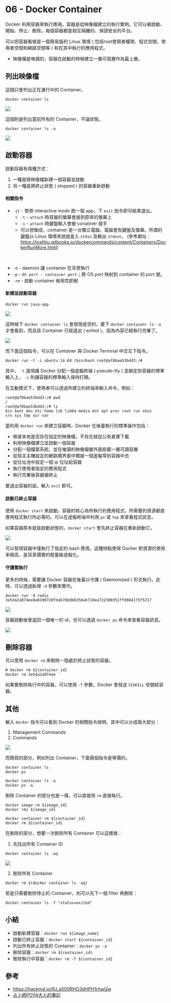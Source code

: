 # 06 - Docker Container
Docker 利用容器來執行應用。容器是從映像檔建立的執行實例。它可以被啟動、開始、停止、刪除。每個容器都是相互隔離的、保證安全的平台。

可以把容器看做是一個簡易版的 Linux 環境 ( 包括root使用者權限、程式空間、使用者空間和網路空間等 ) 和在其中執行的應用程式。

* 映像檔是唯讀的，容器在啟動的時候建立一層可寫層作為最上層。

## 列出映像檔
這個只會列出正在運行中的 Container。
```docker
docker container ls
```
![](/images/docker/6-1.png)

這個則是列出當前所有的 Container，不論狀態。
```docker
docker container ls -a
```
![](/images/docker/6-2.png)

## 啟動容器
啟動容器有兩種方式：
1. 一種是將映像檔新建一個容器並啟動
2. 另一種是將終止狀態 ( stopped ) 的容器重新啟動

#### 相關指令
* `-it` - 使用 interactive mode 跑一個 app，下 `exit` 指令即可結束退出。
  * `-t` - `attach` 時容器的螢幕會接到原來的螢幕上
  * `-i` - `attach` 時鍵盤輸入會被 conatiner 接手
  * 可以想像成，container 是一台獨立電腦，電腦會有鍵盤及螢幕。所謂的鍵盤以 Linux 環境來說就是入 `stdin` 及輸出 `stdout`。
  (參考網址：https://joshhu.gitbooks.io/dockercommands/content/Containers/DockerRunMore.html)
<br/>

* `-d` - daemon 讓 container 在背景執行
* `-p` - `OS port : container port`；將 OS port 映射到 container 的 port 號。
* `-rm` - 啟動 container 候用完即刪

#### 新建並啟動容器
```docker
docker run java-app
```
![](/images/docker/6-3.png)

這時候下 `docker container ls` 會發現是空的，要下 `docker contaienr ls -a` 才會看到，而且該 Container 已經退出 ( exited )，因為內容已經執行完畢了。

![](/images/docker/6-4.png)

而下面這個指令，可以在 Container 與 Docker Terminal 中交互下指令。
```docker
docker run -t -i ubuntu:14.04 /bin/bash root@af8bae53bdd3:/#
```
其中， `-t` 選項讓 Docker 分配一個虛擬終端 ( pseudo-tty ) 並綁定到容器的標準輸入上， `-i` 則讓容器的標準輸入保持打開。

在互動模式下，使用者可以透過所建立的終端來輸入命令，例如：

```docker
root@af8bae53bdd3:/# pwd
/
root@af8bae53bdd3:/# ls
bin boot dev etc home lib lib64 media mnt opt proc root run sbin
srv sys tmp usr var
```

當利用 `docker run` 來建立容器時，Docker 在後臺執行的標準操作包括：
* 檢查本地是否存在指定的映像檔，不存在就從公有倉庫下載
* 利用映像檔建立並啟動一個容器
* 分配一個檔案系統，並在唯讀的映像檔層外面掛載一層可讀寫層
* 從宿主主機設定的網路橋界面中橋接一個虛擬埠到容器中去
* 從位址池中設定一個 ip 位址給容器
* 執行使用者指定的應用程式
* 執行完畢後容器被終止

要退出容器的話，輸入 `exit` 即可。

#### 啟動已終止容器
使用 `docker start` 來啟動。容器的核心為所執行的應用程式，所需要的資源都是應用程式執行所必需的。可以在虛擬終端中利用 `ps` 或 `top` 來查看程式訊息。

如果容器原本就是啟動狀態的，`docker start` 會先終止容器在重新啟動它。

![](/images/docker/6-5.png)

可以發現容器中僅執行了指定的 bash 應用。這種特點使得 Docker 對資源的使用率極高，是貨真價實的輕量級虛擬化。

#### 守護態執行
更多的時候，需要讓 Docker 容器在後臺以守護 ( Daemonized ) 形式執行。此時，可以透過新增 `-d` 參數來實作。
```docker
docker run -d redis
3e5da2a074ee8a0190720fda67bb9b0258ab710ea722300351ffd884175f5217
```

![](/images/docker/6-6.png)

容器啟動後會返回一個唯一的 id，也可以透過 `docker ps` 命令來查看容器訊息。

![](/images/docker/6-7.png)


## 刪除容器
可以使用 `docker rm` 來刪除一個處於終止狀態的容器。
```docker
# docker rm ${container_id}
docker rm 3e5da2a074ee
```

如果要刪除執行中的容器，可以使用 `-f` 參數，Docker 會發送 `SIGKILL` 信號給容器。

## 其他
輸入 `docker` 指令可以看到 Docker 的相關指令說明，其中可以分成兩大部分：
1. Management Commands
2. Commands

![](/images/docker/6-8.png)

而簡寫的部分，例如列出 Container，下面兩個指令是等價的。
```docker
docker container ls
docker ps

docker container ls -a
docker ps -a
```

刪除 Container 的部分也是一樣，可以直接用 `rm` 直接執行。
```docker
docker image rm ${image_id}
docker rmi ${image_id}

docker container rm ${container_id}
docker rm ${container_id}
```

在刪除的部分，想要一次刪除所有 Container 可以這樣做：
1. 先找出所有 Container ID
  ```docker 
  docker container ls -aq
  ```
  ![](/images/docker/6-9.png)

2. 刪除所有 Container
```docker
docker rm $(docker container ls -aq)
```

若是只需要刪除停止的 Container，則可以先下一個 filter 再刪除：
```docker 
docker container ls -f "status=exited"
```

## 小結
* 啟動新建容器：`docker run ${image_name}`
* 啟動已終止容器：`docker start ${container_id}`
* 列出所有終止狀態的 Container：`docker ps -a`
* 刪除容器：`docker rm ${container_id}`
* 刪除執行中容器：`docker rm -f ${container_id}`

## 參考
* https://hackmd.io/llU_a500RHO3dHPH1rhwQw
* [占卜師POYA大人的筆記](https://hackmd.io/qeI-rb8zSs2JdVtFtQxp_A?view#Docker%E7%9A%84%E4%B8%89%E5%A4%A7%E5%8A%9F%E7%94%A8)